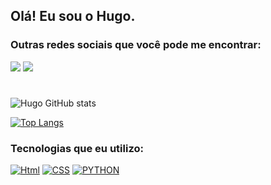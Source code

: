## Olá! Eu sou o Hugo.

### Outras redes sociais que você pode me encontrar:
 <a href = "hugorodrigues.contato@gmail.com"><img src="https://img.shields.io/badge/Gmail-D14836?style=for-the-badge&logo=gmail&logoColor=white" target="_blank"></a>
 <a href="https://www.linkedin.com/in/hugo-rodrigues00001/" target="_blank"><img src="https://img.shields.io/badge/LinkedIn-0077B5?style=for-the-badge&logo=linkedin&logoColor=white"    target="_blank"></a>
 #
![Hugo GitHub stats](https://github-readme-stats.vercel.app/api?username=Hugodelima&show_icons=true&theme=dracula)

[![Top Langs](https://github-readme-stats.vercel.app/api/top-langs/?username=Hugodelima&layout=compact)](https://github.com/Hugodelima/github-readme-stats)

### Tecnologias que eu utilizo:
 [![Html](https://img.shields.io/badge/HTML5-E34F26?style=for-the-badge&logo=html5&logoColor=white)]()
 [![CSS](https://img.shields.io/badge/CSS3-1572B6?style=for-the-badge&logo=css3&logoColor=white)]()
 [![PYTHON](https://img.shields.io/badge/Python-3776AB?style=for-the-badge&logo=python&logoColor=white)]()
#


